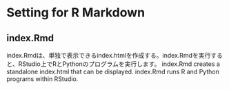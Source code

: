 # Setting for R Markdown 
## index.Rmd
index.Rmdは、単独で表示できるindex.htmlを作成する。index.Rmdを実行すると、RStudio上でRとPythonのプログラムを実行します。
index.Rmd creates a standalone index.html that can be displayed. index.Rmd runs R and Python programs within RStudio.
